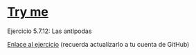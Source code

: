 # [Try me](https://mcarmonaa.github.io/X-Nav-5.7.12-Antipodas/)

Ejercicio 5.7.12: Las antípodas

<a href="http://cursosweb.github.io/X-Nav-5.7.12-Antipodas/">Enlace al ejercicio</a> (recuerda actualizarlo a tu cuenta de GitHub)
